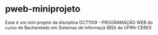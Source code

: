 # pweb-miniprojeto
Esse é um mini projeto da disciplina DCT1109 - PROGRAMAÇÃO WEB do curso de Bacharelado em Sistemas de Informaçã (BSI) da UFRN-CERES

